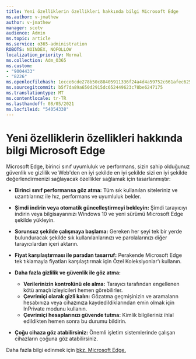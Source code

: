 ```yaml
---
title: Yeni özelliklerin özellikleri hakkında bilgi Microsoft Edge
ms.author: v-jmathew
author: v-jmathew
manager: scotv
audience: Admin
ms.topic: article
ms.service: o365-administration
ROBOTS: NOINDEX, NOFOLLOW
localization_priority: Normal
ms.collection: Adm_O365
ms.custom:
- "9004433"
- "8226"
ms.openlocfilehash: 1ecce6cde278b50c88405911336f24a4d4a59752c661afec62536d6dd824662e
ms.sourcegitcommit: b5f7da89a650d2915dc652449623c78be6247175
ms.translationtype: MT
ms.contentlocale: tr-TR
ms.lasthandoff: 08/05/2021
ms.locfileid: "54054338"
---
```

# <a name="learn-about-the-features-of-the-new-microsoft-edge"></a>Yeni özelliklerin özellikleri hakkında bilgi Microsoft Edge

Microsoft Edge, birinci sınıf uyumluluk ve performans, sizin sahip olduğunuz güvenlik ve gizlilik ve Web'den en iyi şekilde en iyi şekilde sizi en iyi şekilde değerlendirmenizi sağlayacak özellikler sağlamak için tasarlanmıştır:

- **Birinci sınıf performansa göz atma:** Tüm sık kullanılan siteleriniz ve uzantılarınız ile hız, performans ve uyumluluk bekler.
- **Şimdi indirin veya otomatik güncelleştirmeyi bekleyin:** Şimdi tarayıcıyı indirin veya bilgisayarınızı Windows 10 ve yeni sürümü Microsoft Edge şekilde yükleyin.
- **Sorunsuz şekilde çalışmaya başlama:** Gereken her şeyi tek bir yerde bulunduracak şekilde sık kullanılanlarınızı ve parolalarınızı diğer tarayıcılardan içeri aktarın.
- **Fiyat karşılaştırması ile paradan tasarruf:** Perakende Microsoft Edge tek tıklamayla fiyatları karşılaştırmak için Özel Koleksiyonlar'ı kullanın.
- **Daha fazla gizlilik ve güvenlik ile göz atma:**
  - **Verilerinizin kontrolünü ele alma:** Tarayıcı tarafından engellenen kötü amaçlı izleyicileri hemen görebilirler.
  - **Çevrimiçi olarak gizli kalın:** Gözatma geçmişinizin ve aramaların hesabınıza veya cihazınıza kaydedildiklarından emin olmak için InPrivate modunu kullanın.
  - **Çevrimiçi hesaplarınızı güvende tutma:** Kimlik bilgileriniz ihlal edildikten hemen sonra bu durumu bildirin.

- **Çoğu cihaza göz atabilirsiniz:** Önemli işletim sistemlerinde çalışan cihazların çoğuna göz atabilirsiniz.

Daha fazla bilgi edinmek için [bkz. Microsoft Edge.](https://go.microsoft.com/fwlink/?linkid=2146817)
